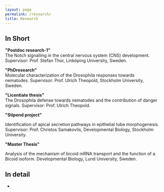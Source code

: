 ```yaml
---
layout: page
permalink: /research/
title: Research
---
```

<h2>In Short</h2>
<b>"Postdoc research-1"</b><br>
The Notch signalling in the central nervous system (CNS) development. Supervisor: Prof. Stefan Thor, Linköping University, Sweden.

<b>"PhDresearch"</b><br>
Molecular characterization of the Drosophila responses towards nematodes.  Supervisor: Prof. Ulrich Theopold, Stockholm University, Sweden. 

<b>"Licentiate thesis"</b><br>
The Drosophila defense towards nematodes and the contribution of danger signals. Supervisor: Prof. Ulrich Theopold.


<b>"Stipend project"</b><br> 

Identification of apical secretion pathways in epithelial tube morphogenesis. Supervisor: Prof. Christos Samakovlis, Developmental Biology, Stockholm University. 

<b>"Master Thesis"</b><br> 

Analysis of the mechanism of bicoid mRNA transport and the function of a Bicoid isoform. Developmental Biology, Lund University, Sweden.   


<h2>In detail</h2>
<ul>
	<li>
